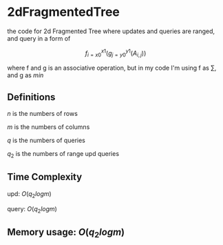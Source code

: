 # 2dFragmentedTree
the code for 2d Fragmented Tree where updates and queries are ranged, and query in a form of

$$f_{i=x0}^{x1}( g_{j=y0}^{y1} (A_{i,j}))$$

where f and g is an associative operation, but in my code I'm using f as $\sum$, and g as $min$

## Definitions
$n$ is the numbers of rows

$m$ is the numbers of columns

$q$ is the numbers of queries

$q_2$ is the numbers of range upd queries

## Time Complexity
upd: $O(q_2logm)$

query: $O(q_2logm)$

## Memory usage: $O(q_2logm)$
